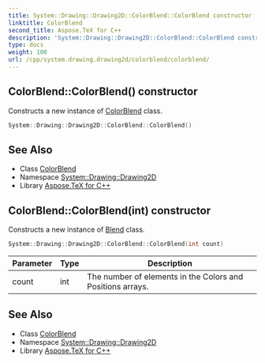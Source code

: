 ```yaml
---
title: System::Drawing::Drawing2D::ColorBlend::ColorBlend constructor
linktitle: ColorBlend
second_title: Aspose.TeX for C++
description: 'System::Drawing::Drawing2D::ColorBlend::ColorBlend constructor. Constructs a new instance of ColorBlend class in C++.'
type: docs
weight: 100
url: /cpp/system.drawing.drawing2d/colorblend/colorblend/
---
```

## ColorBlend::ColorBlend() constructor


Constructs a new instance of [ColorBlend](../) class.

```cpp
System::Drawing::Drawing2D::ColorBlend::ColorBlend()
```

## See Also

* Class [ColorBlend](../)
* Namespace [System::Drawing::Drawing2D](../../)
* Library [Aspose.TeX for C++](../../../)
## ColorBlend::ColorBlend(int) constructor


Constructs a new instance of [Blend](../../blend/) class.

```cpp
System::Drawing::Drawing2D::ColorBlend::ColorBlend(int count)
```


| Parameter | Type | Description |
| --- | --- | --- |
| count | int | The number of elements in the Colors and Positions arrays. |

## See Also

* Class [ColorBlend](../)
* Namespace [System::Drawing::Drawing2D](../../)
* Library [Aspose.TeX for C++](../../../)
